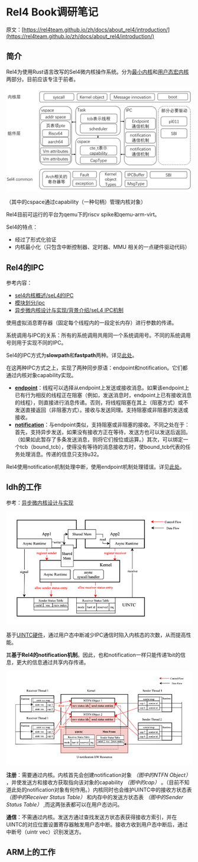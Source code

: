 # Rel4 Book调研笔记

原文：[https://rel4team.github.io/zh/docs/about_rel4/introduction/](https://rel4team.github.io/zh/docs/about_rel4/introduction/)

## 简介

Rel4为使用Rust语言改写的Sel4微内核操作系统。分为[最小内核](https://github.com/reL4team2/rel4-integral)和[用户态宏内核](https://github.com/reL4team2/rel4-linux-kit)两部分。目前应该专注于前者。

![](./arch.png)

（其中的cspace通过capability（一种句柄）管理内核对象）

Rel4目前可运行的平台为qemu下的riscv spike和qemu-arm-virt。

Sel4的特点：

- 经过了形式化验证
- 内核最小化（只包含中断控制器、定时器、MMU 相关的一点硬件驱动代码）

## Rel4的IPC

参考内容：

- [sel4内核概述/seL4的IPC](https://rel4team.github.io/zh/docs/reL4kernel/Summarize/summarize/#34-sel4%e7%9a%84ipc)
- [模块划分/ipc](https://rel4team.github.io/zh/docs/architecture/architecture/#ipc)
- [异步微内核设计与实现/背景介绍/seL4 IPC机制](https://rel4team.github.io/zh/docs/async/Background/seL4-IPC%E6%9C%BA%E5%88%B6/)

使用虚拟消息寄存器（固定每个线程内的一段定长内存）进行参数的传递。

系统调用与IPC的关系：所有的系统调用共用同一个系统调用号。不同的系统调用号则用于实现不同的IPC。

Sel4的IPC方式为**slowpath**和**fastpath**两种。详见[此处](https://rel4team.github.io/zh/docs/async/Background/seL4-IPC%E6%9C%BA%E5%88%B6/#2-ipc-framework-in-sel4)。

在这两种IPC方式之上，实现了两种同步原语：endpoint和notification。它们都通过内核对象capability实现。

- [**endpoint**](https://rel4team.github.io/zh/docs/architecture/architecture/#endpoint)：线程可以选择从endpoint上发送或接收消息。如果该endpoint上已有行为相反的线程正在阻塞（例如，发送消息时，endpoint上已有接收消息的线程），则直接进行消息传递。否则，将线程阻塞在其上（阻塞方式）或不发送直接返回（非阻塞方式）。接收与发送同理。支持阻塞或非阻塞的发送或接收。
- [**notification**](https://rel4team.github.io/zh/docs/architecture/architecture/#notification)：与endpoint类似，支持阻塞或非阻塞的接收。不同之处在于：首先，支持异步发送，如果没有接收方正在等待，发送方也可以发送后返回。（如果如此暂存了多条发送消息，则将它们按位或运算。）其次，可以绑定一个tcb（bound_tcb），使得没有等待的消息接收方时，使bound_tcb代表的任务处理消息。传递的信息只支持u32。

Rel4使用notification机制处理中断，使用endpoint机制处理错误。详见[此处](https://rel4team.github.io/zh/docs/async/Background/seL4-IPC%E6%9C%BA%E5%88%B6/#3-%e4%b8%ad%e6%96%ad--%e9%94%99%e8%af%af)。

## ldh的工作

参考：[异步微内核设计与实现](https://rel4team.github.io/zh/docs/async/)

![](./relf_framework.png)

基于[UINTC硬件](https://github.com/U-interrupt/uintr)，通过用户态中断减少IPC通信时陷入内核态的次数，从而提高性能。

其**基于Rel4的notification机制**。因此，也和notification一样只能传递1bit的信息，更大的信息通过共享内存传递。

![](./u_notification.png)

**注册**：需要通过内核。内核首先会创建notification对象 *（图中的NTFN Object）* ，并使发送方和接收方获取指向该对象的capability *（图中的cap）* 。（目前不知道此处的notification对象有何作用。）内核同时也会维护UINTC中的接收方状态表 *（图中的Receiver Status Table）* 和内存中的发送方状态表 *（图中的Sender Status Table）* ,而这两张表都可以在用户态访问。

**通信**：不需通过内核。发送方通过查找发送方状态表获得接收方索引，并在UINTC的对应位置设置寄存器触发用户态中断。接收方收到用户态中断后，通过中断号（uintr vec）识别发送方。

## ARM上的工作
